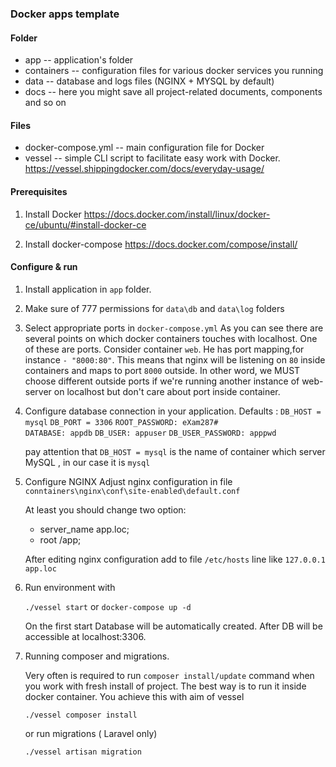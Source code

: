 ### Docker apps template

#### Folder 

 - app          --  application's folder
 - containers   --  configuration files for various docker services you running
 - data         --  database and logs files (NGINX + MYSQL by default)
 - docs         --  here you might save all project-related documents, components and so on
 
 
 #### Files
 
  - docker-compose.yml  -- main configuration file for Docker
  - vessel              -- simple CLI script to facilitate easy work with Docker. 
                           https://vessel.shippingdocker.com/docs/everyday-usage/
 
 
 #### Prerequisites       
 
 1. Install Docker 
    https://docs.docker.com/install/linux/docker-ce/ubuntu/#install-docker-ce  
    
 2. Install docker-compose
    https://docs.docker.com/compose/install/
                   
 
 #### Configure & run
 
 1. Install application in ```app``` folder.
 2. Make sure of 777 permissions for ```data\db``` and ```data\log``` folders
 3. Select appropriate ports in ```docker-compose.yml```
    As you can see there are several points on which docker containers touches with localhost. One of these are ports.
    Consider container ```web```. He has port mapping,for instance  ```- "8000:80"```. This means that nginx will be 
    listening on ```80``` inside containers and maps to port ```8000``` outside. 
    In other word, we MUST choose different outside ports if we're running another instance of web-server on localhost 
    but don't care about port inside container.     
 
 4. Configure database connection in your application. Defaults :
    ```DB_HOST = mysql```
    ```DB_PORT = 3306```
    ```ROOT_PASSWORD: eXam287#```          
    ```DATABASE: appdb``` 
    ```DB_USER: appuser```
    ```DB_USER_PASSWORD: apppwd``` 
    
    pay attention that     ```DB_HOST = mysql```  is the name of container which server MySQL , in our case it is ```mysql```
     
 5. Configure NGINX 
     Adjust nginx configuration in file ```conntainers\nginx\conf\site-enabled\default.conf```
     
     At least you should change two option:
     
     - server_name app.loc;    
     - root /app;
          
     After editing nginx configuration add to file ```/etc/hosts```  line like  ```127.0.0.1  app.loc```  
  
 6. Run environment with 
 
    ```./vessel start```    or    ```docker-compose up -d```
    
    On the first start Database will be automatically created. After DB will be accessible  at localhost:3306.
      
 7. Running composer and migrations.
   
    Very often is required to run ```composer install/update``` command when you work with fresh install of project.
    The best way is to run it inside docker container. You achieve this with aim of vessel
     
    ```./vessel composer install```
     
    or run migrations ( Laravel only)
     
    ```./vessel artisan migration```
  
  
  
    
  
 
  